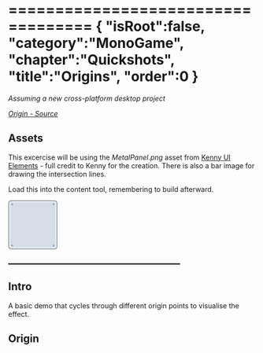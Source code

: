 ===================================
{
    "isRoot":false,
    "category":"MonoGame",
    "chapter":"Quickshots",
    "title":"Origins",
    "order":0
}
===================================

_Assuming a new cross-platform desktop project_

_[Origin - Source](https://github.com/devbitesau/quickshots/blob/main/origin/OriginGame.cs)_

## Assets
This excercise will be using the _MetalPanel.png_ asset from [Kenny UI Elements](https://www.kenney.nl/assets/background-elements) - full credit to Kenny for the creation. There is also a bar image for drawing the intersection lines.

Load this into the content tool, remembering to build afterward.

![moon.png](metalPanel.png)

![bar.png](bar.png)


## Intro
A basic demo that cycles through different origin points to visualise the effect.

## Origin



